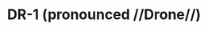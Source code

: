---
pid: pt350
title: DR-1 (pronounced //Drone//)
location_transcription: A River in Phila (Delaware)
coordinates: "[-75.140718977191, 39.948503229798]"
zipcode: '19123'
gen_neighborhood: North Philadelphia
neighborhood: Northern Liberties,Loft District
outside_phl: 
age: '34'
age_range: 30-39
instagram: 
image_file_name: pt_350.jpg
proposal_transcription: |-
  Abstract: Solar/wind/hydro-powered drone in a river (Delaware, Schuylkill, Wissa.) samples water for health/public safety
  Equipped w/ camera -> stream video during day
  -neon display -> light up at night
  -local fish, swimmer, etc.
  -or LED display w/ scrolling poetry
topic: Environment,Health,Sanitation
topic_summary: 0, 0, 0
type: Digital
keywords_other: 
credit: David Beatus
image_labels: 
twitter: 
facebook: 
permalink: "/monuments/pt350/"
layout: item-page
---